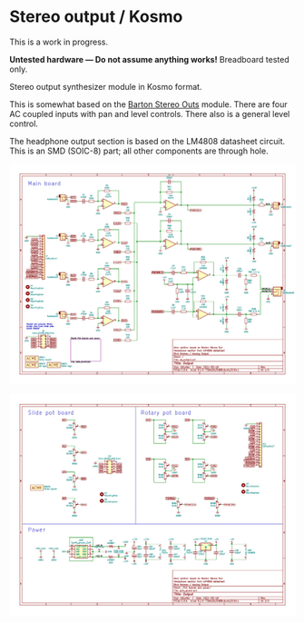 # Stereo output / Kosmo

This is a work in progress.

**Untested hardware — Do not assume anything works!** Breadboard tested only.

Stereo output synthesizer module in Kosmo format.

This is somewhat based on the [Barton Stereo Outs](https://www.bartonmusicalcircuits.com/stereoouts/index.html)  module. There are four AC coupled inputs with pan and level controls. There also is a general level control.

The headphone output section is based on the LM4808 datasheet circuit. This is an SMD (SOIC-8) part; all other components are through hole.

![](Images/ao_output_sch1.jpg) 

![](Images/ao_output_sch2.jpg) 